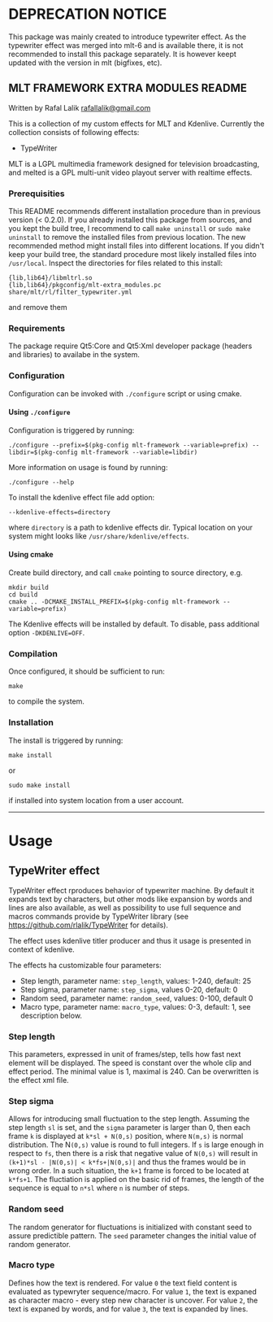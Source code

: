 # DEPRECATION NOTICE

This package was mainly created to introduce typewriter effect. As the typewriter effect was merged into mlt-6 and is available there, it is not recommended to install this package separately. It is however keept updated with the version in mlt (bigfixes, etc).



MLT FRAMEWORK EXTRA MODULES README
---
Written by Rafal Lalik <rafallalik@gmail.com>

This is a collection of my custom effects for MLT and Kdenlive. Currently the collection consists of following effects:
* TypeWriter

MLT is a LGPL multimedia framework designed for television broadcasting, and melted is a GPL multi-unit video playout server with realtime effects.

### Prerequisities
This README recommends different installation procedure than in previous version (< 0.2.0). If you already installed this package from sources, and you kept the build tree, I recommend to call `make uninstall` or `sudo make uninstall` to remove the installed files from previous location.
The new recommended method might install files into different locations. If you didn't keep your build tree, the standard procedure most likely installed files into `/usr/local`. Inspect the directories for files related to this install:

```shell
{lib,lib64}/libmltrl.so
{lib,lib64}/pkgconfig/mlt-extra_modules.pc
share/mlt/rl/filter_typewriter.yml
```
and remove them

### Requirements
The package require Qt5:Core and Qt5:Xml developer package (headers and libraries) to availabe in the system.

### Configuration
Configuration can be invoked with `./configure` script or using cmake.

#### Using `./configure`
Configuration is triggered by running:

```shell
./configure --prefix=$(pkg-config mlt-framework --variable=prefix) --libdir=$(pkg-config mlt-framework --variable=libdir)
```
More information on usage is found by running:
```shell
./configure --help
```
To install the kdenlive effect file add option:
```shell
--kdenlive-effects=directory
```
where `directory` is a path to kdenlive effects dir. Typical location on your system might looks like `/usr/share/kdenlive/effects`.

#### Using cmake
Create build directory, and call `cmake` pointing to source directory, e.g.
```shell
mkdir build
cd build
cmake .. -DCMAKE_INSTALL_PREFIX=$(pkg-config mlt-framework --variable=prefix)
```
The Kdenlive effects will be installed by default. To disable, pass additional option `-DKDENLIVE=OFF`.

### Compilation
Once configured, it should be sufficient to run:
```shell
make
```
to compile the system.

### Installation
The install is triggered by running:
```shell
make install
```
or
```shell
sudo make install
```
if installed into system location from a user account.

---

# Usage

## TypeWriter effect
TypeWriter effect rproduces behavior of typewriter machine. By default it expands text by characters, but other mods like expansion by words and lines are also available, as well as possibility to use full sequence and macros commands provide by TypeWriter library (see https://github.com/rlalik/TypeWriter for details).

The effect uses kdenlive titler producer and thus it usage is presented in context of kdenlive.

The effects ha customizable four parameters:
* Step length, parameter name: `step_length`, values: 1-240, default: 25
* Step sigma, parameter name: `step_sigma`, values 0-20, default: 0
* Random seed, parameter name: `random_seed`, values: 0-100, default 0
* Macro type, parameter name: `macro_type`, values: 0-3, default: 1, see description below.

### Step length
This parameters, expressed in unit of frames/step, tells how fast next element will be displayed. The speed is constant over the whole clip and effect period. The minimal value is 1, maximal is 240. Can be overwritten is the effect xml file.

### Step sigma
Allows for introducing small fluctuation to the step length. Assuming the step length `sl` is set, and the `sigma` parameter is larger than 0, then each frame `k` is displayed at `k*sl + N(0,s)` position, where `N(m,s)` is normal distribution. The N`(0,s)` value is round to full integers. If `s` is large enough in respect to `fs`, then there is a risk that negative value of `N(0,s)` will result in `(k+1)*sl - |N(0,s)| < k*fs+|N(0,s)|` and thus the frames would be in wrong order. In a such situation, the `k+1` frame is forced to be located at `k*fs+1`. The fluctiation is applied on the basic rid of frames, the length of the sequence is equal to `n*sl` where `n` is number of steps.

### Random seed
The random generator for fluctuations is initialized with constant seed to assure predictible pattern. The `seed` parameter changes the initial value of random generator.

### Macro type
Defines how the text is rendered. For value `0` the text field content is evaluated as typewryter sequence/macro. For value `1`, the text is expaned as character macro - every step new character is uncover. For value `2`, the text is expaned by words, and for value `3`, the text is expanded by lines.
